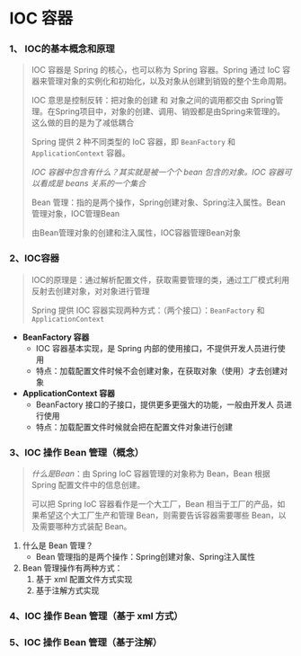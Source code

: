 # IOC 容器

### 1、 IOC的基本概念和原理

> IOC 容器是 Spring 的核心，也可以称为 Spring 容器。Spring 通过 IoC 容器来管理对象的实例化和初始化，以及对象从创建到销毁的整个生命周期。
>
> IOC 意思是控制反转：把对象的创建 和 对象之间的调用都交由 Spring管理。在Spring项目中，对象的创建、调用、销毁都是由Spring来管理的。这么做的目的是为了减低耦合
>
> Spring 提供 2 种不同类型的 IoC 容器，即 `BeanFactory` 和 `ApplicationContext` 容器。
>
> *IOC 容器中包含有什么？其实就是被一个个 bean 包含的对象。IOC 容器可以看成是 beans 关系的一个集合*
>
> Bean 管理：指的是两个操作，Spring创建对象、Spring注入属性。Bean管理对象，IOC管理Bean
>
> 由Bean管理对象的创建和注入属性，IOC容器管理Bean对象

### 2、IOC容器

> IOC的原理是：通过解析配置文件，获取需要管理的类，通过工厂模式利用反射去创建对象，对对象进行管理
>
> Spring 提供 IOC 容器实现两种方式：（两个接口）：`BeanFactory` 和 `ApplicationContext` 

- **BeanFactory 容器**
  - IOC 容器基本实现，是 Spring 内部的使用接口，不提供开发人员进行使用
  - 特点：加载配置文件时候不会创建对象，在获取对象（使用）才去创建对象
- **ApplicationContext 容器**
  - BeanFactory 接口的子接口，提供更多更强大的功能，一般由开发人 员进行使用
  - 特点：加载配置文件时候就会把在配置文件对象进行创建

### 3、IOC 操作 Bean 管理（概念）

> *什么是Bean*：由 Spring IoC 容器管理的对象称为 Bean，Bean 根据 Spring 配置文件中的信息创建。
>
> 可以把 Spring IoC 容器看作是一个大工厂，Bean 相当于工厂的产品，如果希望这个大工厂生产和管理 Bean，则需要告诉容器需要哪些 Bean，以及需要哪种方式装配 Bean。

1. 什么是 Bean 管理？
   - Bean 管理指的是两个操作：Spring创建对象、Spring注入属性
2. Bean 管理操作有两种方式：
   1. 基于 xml 配置文件方式实现
   2. 基于注解方式实现

### 4、IOC 操作 Bean 管理（基于 xml 方式）





### 5、IOC 操作 Bean 管理（基于注解）

